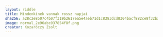 ```yaml
---
layout: riddle
title: Mindenkinek vannak rossz napjai
sha256: a28c2e8507c4b07f319b2617ea5e4aeb71d1c8383dcd8304bacf882ce8f32ba0
image: normal_2e96abc037854f8f.png
creator: Kozaróczy Zsolt
---
```

